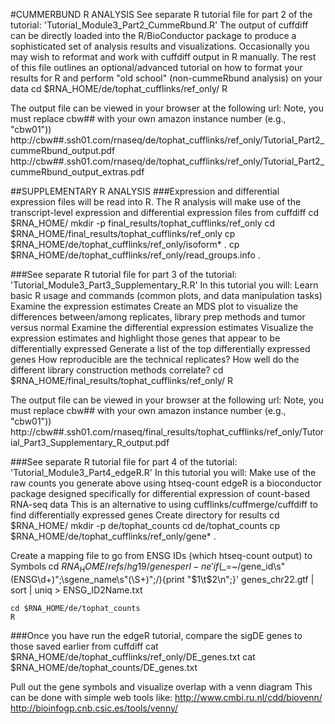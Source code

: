 #CUMMERBUND R ANALYSIS
See separate R tutorial file for part 2 of the tutorial: 'Tutorial_Module3_Part2_CummeRbund.R'
 The output of cuffdiff can be directly loaded into the R/BioConductor package to produce a sophisticated set of analysis results and visualizations.
 Occasionally you may wish to reformat and work with cuffdiff output in R manually.
 The rest of this file outlines an optional/advanced tutorial on how to format your results for R and perform "old school" (non-cummeRbund analysis) on your data
	cd $RNA_HOME/de/tophat_cufflinks/ref_only/
	R
	
The output file can be viewed in your browser at the following url:
Note, you must replace cbw## with your own amazon instance number (e.g., "cbw01"))
http://cbw##.ssh01.com/rnaseq/de/tophat_cufflinks/ref_only/Tutorial_Part2_cummeRbund_output.pdf
http://cbw##.ssh01.com/rnaseq/de/tophat_cufflinks/ref_only/Tutorial_Part2_cummeRbund_output_extras.pdf
	
##SUPPLEMENTARY R ANALYSIS 
###Expression and differential expression files will be read into R.
The R analysis will make use of the transcript-level expression and differential expression files from cuffdiff
	cd $RNA_HOME/
	mkdir -p final_results/tophat_cufflinks/ref_only
	cd $RNA_HOME/final_results/tophat_cufflinks/ref_only
	cp $RNA_HOME/de/tophat_cufflinks/ref_only/isoform* .
	cp $RNA_HOME/de/tophat_cufflinks/ref_only/read_groups.info .
	
	
###See separate R tutorial file for part 3 of the tutorial: 'Tutorial_Module3_Part3_Supplementary_R.R'
In this tutorial you will:
Learn basic R usage and commands (common plots, and data manipulation tasks)
Examine the expression estimates
Create an MDS plot to visualize the differences between/among replicates, library prep methods and tumor versus normal
Examine the differential expression estimates
Visualize the expression estimates and highlight those genes that appear to be differentially expressed
Generate a list of the top differentially expressed genes
How reproducible are the technical replicates?  How well do the different library construction methods correlate? 
	cd $RNA_HOME/final_results/tophat_cufflinks/ref_only/
	R
	
The output file can be viewed in your browser at the following url:
Note, you must replace cbw## with your own amazon instance number (e.g., "cbw01"))
http://cbw##.ssh01.com/rnaseq/final_results/tophat_cufflinks/ref_only/Tutorial_Part3_Supplementary_R_output.pdf
	
	
###See separate R tutorial file for part 4 of the tutorial: 'Tutorial_Module3_Part4_edgeR.R'
In this tutorial you will:
Make use of the raw counts you generate above using htseq-count
edgeR is a bioconductor package designed specifically for differential expression of count-based RNA-seq data
This is an alternative to using cufflinks/cuffmerge/cuffdiff to find differentially expressed genes
Create directory for results
	cd $RNA_HOME/
	mkdir -p de/tophat_counts
	cd de/tophat_counts
	cp $RNA_HOME/de/tophat_cufflinks/ref_only/gene* .
	
Create a mapping file to go from ENSG IDs (which htseq-count output) to Symbols
	cd $RNA_HOME/refs/hg19/genes
	perl -ne 'if ($_=~/gene_id\s\"(ENSG\d+)\"\;\sgene_name\s\"(\S+)\"\;/){print "$1\t$2\n";}' genes_chr22.gtf | sort | uniq > ENSG_ID2Name.txt
	
	cd $RNA_HOME/de/tophat_counts
	R
	
###Once you have run the edgeR tutorial, compare the sigDE genes to those saved earlier from cuffdiff
	cat $RNA_HOME/de/tophat_cufflinks/ref_only/DE_genes.txt
	cat $RNA_HOME/de/tophat_counts/DE_genes.txt
	
Pull out the gene symbols and visualize overlap with a venn diagram
This can be done with simple web tools like:
http://www.cmbi.ru.nl/cdd/biovenn/
http://bioinfogp.cnb.csic.es/tools/venny/
	
	
	
